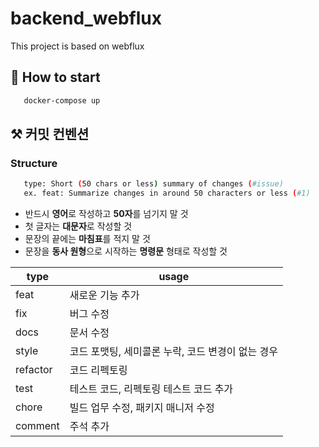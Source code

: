 # backend_webflux
This project is based on webflux

## 🚀 How to start

```` bash
   docker-compose up
````

## ⚒️ 커밋 컨벤션

### Structure
```` bash
   type: Short (50 chars or less) summary of changes (#issue)
   ex. feat: Summarize changes in around 50 characters or less (#1)
````

* 반드시 **영어**로 작성하고 **50자**를 넘기지 말 것
* 첫 글자는 **대문자**로 작성할 것
* 문장의 끝에는 **마침표**를 적지 말 것
* 문장을 **동사 원형**으로 시작하는 **명령문** 형태로 작성할 것

|type|usage|
|------|---|
|feat|새로운 기능 추가|
|fix|버그 수정|
|docs|문서 수정|
|style|코드 포맷팅, 세미콜론 누락, 코드 변경이 없는 경우|
|refactor|코드 리펙토링|
|test|테스트 코드, 리펙토링 테스트 코드 추가|
|chore|빌드 업무 수정, 패키지 매니저 수정|
|comment|주석 추가|
